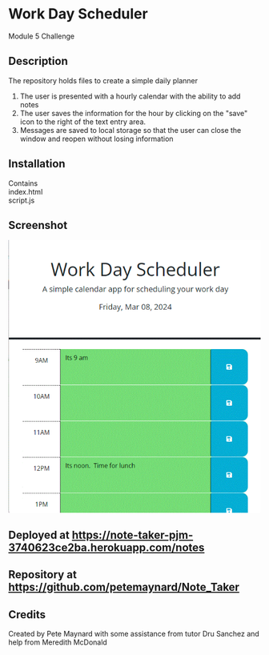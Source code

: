 # Work Day Scheduler
Module 5 Challenge

## Description

The repository holds files to create a simple daily planner
  1) The user is presented with a hourly calendar with the ability to add notes
  2) The user saves the information for the hour by clicking on the "save" icon to the right of the text entry area.
  3) Messages are saved to local storage so that the user can close the window and reopen without losing information
  

## Installation

Contains\
  index.html\
  script.js
  

## Screenshot

![Picture of planner](./screenshot.gif)


## Deployed at https://note-taker-pjm-3740623ce2ba.herokuapp.com/notes

## Repository at https://github.com/petemaynard/Note_Taker

## Credits

Created by Pete Maynard
with some assistance from tutor Dru Sanchez
and help from Meredith McDonald



